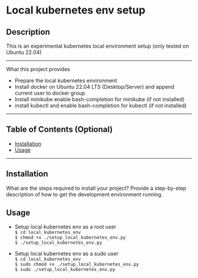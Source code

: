 # Local kubernetes env setup

## Description
This is an experimental kubernetes local environment setup (only tested on Ubuntu 22.04)

--------------------------------------------------
What this project provides
- Prepare the local kubernetes environment
- Install docker on Ubuntu 22.04 LTS (Desktop/Server) and append current user to docker group
- Install minikube enable bash-completion for minikube (if not installed)
- install kubectl and enable bash-completion for kubectl (if not installed)

--------------------------------------------------

## Table of Contents (Optional)

- [Installation](#installation)
- [Usage](#usage)

--------------------------------------------------

## Installation

What are the steps required to install your project? Provide a step-by-step description of how to get the development environment running.

## Usage

- Setup local kubernetes env as a root user  
```$ cd local_kubernetes_env```  
```$ chmod +x ./setup_local_kubernetes_env.py```  
```$ ./setup_local_kubernetes_env.py```  

- Setup local kubernetes env as a sudo user  
```$ cd local_kubernetes_env```  
```$ sudo chmod +x ./setup_local_kubernetes_env.py```  
```$ sudo ./setup_local_kubernetes_env.py```  

